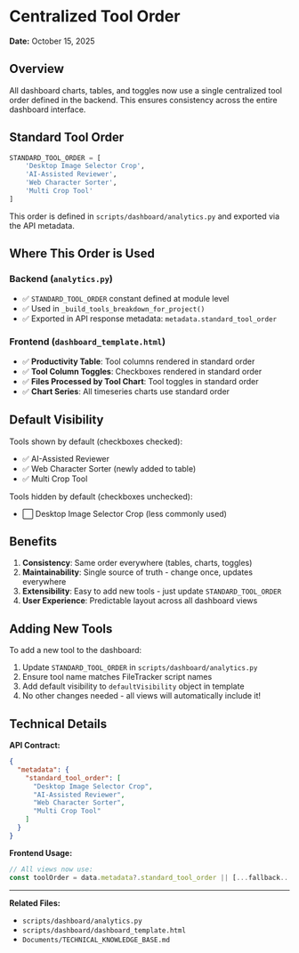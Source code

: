# Centralized Tool Order

**Date:** October 15, 2025

## Overview

All dashboard charts, tables, and toggles now use a single centralized tool order defined in the backend. This ensures consistency across the entire dashboard interface.

## Standard Tool Order

```python
STANDARD_TOOL_ORDER = [
    'Desktop Image Selector Crop',
    'AI-Assisted Reviewer',
    'Web Character Sorter',
    'Multi Crop Tool'
]
```

This order is defined in `scripts/dashboard/analytics.py` and exported via the API metadata.

## Where This Order is Used

### Backend (`analytics.py`)
- ✅ `STANDARD_TOOL_ORDER` constant defined at module level
- ✅ Used in `_build_tools_breakdown_for_project()`
- ✅ Exported in API response metadata: `metadata.standard_tool_order`

### Frontend (`dashboard_template.html`)
- ✅ **Productivity Table**: Tool columns rendered in standard order
- ✅ **Tool Column Toggles**: Checkboxes rendered in standard order
- ✅ **Files Processed by Tool Chart**: Tool toggles in standard order
- ✅ **Chart Series**: All timeseries charts use standard order

## Default Visibility

Tools shown by default (checkboxes checked):
- ✅ AI-Assisted Reviewer
- ✅ Web Character Sorter (newly added to table)
- ✅ Multi Crop Tool

Tools hidden by default (checkboxes unchecked):
- ⬜ Desktop Image Selector Crop (less commonly used)

## Benefits

1. **Consistency**: Same order everywhere (tables, charts, toggles)
2. **Maintainability**: Single source of truth - change once, updates everywhere
3. **Extensibility**: Easy to add new tools - just update `STANDARD_TOOL_ORDER`
4. **User Experience**: Predictable layout across all dashboard views

## Adding New Tools

To add a new tool to the dashboard:

1. Update `STANDARD_TOOL_ORDER` in `scripts/dashboard/analytics.py`
2. Ensure tool name matches FileTracker script names
3. Add default visibility to `defaultVisibility` object in template
4. No other changes needed - all views will automatically include it!

## Technical Details

**API Contract:**
```json
{
  "metadata": {
    "standard_tool_order": [
      "Desktop Image Selector Crop",
      "AI-Assisted Reviewer",
      "Web Character Sorter",
      "Multi Crop Tool"
    ]
  }
}
```

**Frontend Usage:**
```javascript
// All views now use:
const toolOrder = data.metadata?.standard_tool_order || [...fallback...];
```

---

**Related Files:**
- `scripts/dashboard/analytics.py`
- `scripts/dashboard/dashboard_template.html`
- `Documents/TECHNICAL_KNOWLEDGE_BASE.md`

